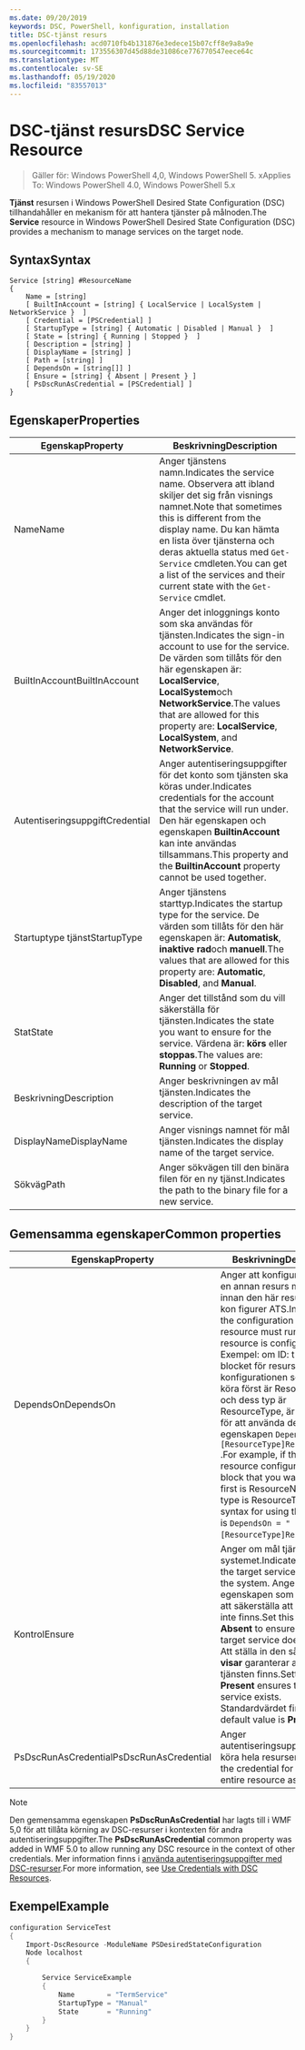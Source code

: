 ```yaml
---
ms.date: 09/20/2019
keywords: DSC, PowerShell, konfiguration, installation
title: DSC-tjänst resurs
ms.openlocfilehash: acd0710fb4b131876e3edece15b07cff8e9a8a9e
ms.sourcegitcommit: 173556307d45d88de31086ce776770547eece64c
ms.translationtype: MT
ms.contentlocale: sv-SE
ms.lasthandoff: 05/19/2020
ms.locfileid: "83557013"
---
```

# <a name="dsc-service-resource"></a><span data-ttu-id="da8e8-103">DSC-tjänst resurs</span><span class="sxs-lookup"><span data-stu-id="da8e8-103">DSC Service Resource</span></span>

> <span data-ttu-id="da8e8-104">Gäller för: Windows PowerShell 4,0, Windows PowerShell 5. x</span><span class="sxs-lookup"><span data-stu-id="da8e8-104">Applies To: Windows PowerShell 4.0, Windows PowerShell 5.x</span></span>

<span data-ttu-id="da8e8-105">**Tjänst** resursen i Windows PowerShell Desired State Configuration (DSC) tillhandahåller en mekanism för att hantera tjänster på målnoden.</span><span class="sxs-lookup"><span data-stu-id="da8e8-105">The **Service** resource in Windows PowerShell Desired State Configuration (DSC) provides a mechanism to manage services on the target node.</span></span>

## <a name="syntax"></a><span data-ttu-id="da8e8-106">Syntax</span><span class="sxs-lookup"><span data-stu-id="da8e8-106">Syntax</span></span>

```Syntax
Service [string] #ResourceName
{
    Name = [string]
    [ BuiltInAccount = [string] { LocalService | LocalSystem | NetworkService }  ]
    [ Credential = [PSCredential] ]
    [ StartupType = [string] { Automatic | Disabled | Manual }  ]
    [ State = [string] { Running | Stopped }  ]
    [ Description = [string] ]
    [ DisplayName = [string] ]
    [ Path = [string] ]
    [ DependsOn = [string[]] ]
    [ Ensure = [string] { Absent | Present } ]
    [ PsDscRunAsCredential = [PSCredential] ]
}
```

## <a name="properties"></a><span data-ttu-id="da8e8-107">Egenskaper</span><span class="sxs-lookup"><span data-stu-id="da8e8-107">Properties</span></span>

|<span data-ttu-id="da8e8-108">Egenskap</span><span class="sxs-lookup"><span data-stu-id="da8e8-108">Property</span></span> |<span data-ttu-id="da8e8-109">Beskrivning</span><span class="sxs-lookup"><span data-stu-id="da8e8-109">Description</span></span> |
|---|---|
|<span data-ttu-id="da8e8-110">Name</span><span class="sxs-lookup"><span data-stu-id="da8e8-110">Name</span></span> |<span data-ttu-id="da8e8-111">Anger tjänstens namn.</span><span class="sxs-lookup"><span data-stu-id="da8e8-111">Indicates the service name.</span></span> <span data-ttu-id="da8e8-112">Observera att ibland skiljer det sig från visnings namnet.</span><span class="sxs-lookup"><span data-stu-id="da8e8-112">Note that sometimes this is different from the display name.</span></span> <span data-ttu-id="da8e8-113">Du kan hämta en lista över tjänsterna och deras aktuella status med `Get-Service` cmdleten.</span><span class="sxs-lookup"><span data-stu-id="da8e8-113">You can get a list of the services and their current state with the `Get-Service` cmdlet.</span></span> |
|<span data-ttu-id="da8e8-114">BuiltInAccount</span><span class="sxs-lookup"><span data-stu-id="da8e8-114">BuiltInAccount</span></span> |<span data-ttu-id="da8e8-115">Anger det inloggnings konto som ska användas för tjänsten.</span><span class="sxs-lookup"><span data-stu-id="da8e8-115">Indicates the sign-in account to use for the service.</span></span> <span data-ttu-id="da8e8-116">De värden som tillåts för den här egenskapen är: **LocalService**, **LocalSystem**och **NetworkService**.</span><span class="sxs-lookup"><span data-stu-id="da8e8-116">The values that are allowed for this property are: **LocalService**, **LocalSystem**, and **NetworkService**.</span></span> |
|<span data-ttu-id="da8e8-117">Autentiseringsuppgift</span><span class="sxs-lookup"><span data-stu-id="da8e8-117">Credential</span></span> |<span data-ttu-id="da8e8-118">Anger autentiseringsuppgifter för det konto som tjänsten ska köras under.</span><span class="sxs-lookup"><span data-stu-id="da8e8-118">Indicates credentials for the account that the service will run under.</span></span> <span data-ttu-id="da8e8-119">Den här egenskapen och egenskapen **BuiltinAccount** kan inte användas tillsammans.</span><span class="sxs-lookup"><span data-stu-id="da8e8-119">This property and the **BuiltinAccount** property cannot be used together.</span></span> |
|<span data-ttu-id="da8e8-120">Startuptype tjänst</span><span class="sxs-lookup"><span data-stu-id="da8e8-120">StartupType</span></span> |<span data-ttu-id="da8e8-121">Anger tjänstens starttyp.</span><span class="sxs-lookup"><span data-stu-id="da8e8-121">Indicates the startup type for the service.</span></span> <span data-ttu-id="da8e8-122">De värden som tillåts för den här egenskapen är: **Automatisk**, **inaktive rad**och **manuell**.</span><span class="sxs-lookup"><span data-stu-id="da8e8-122">The values that are allowed for this property are: **Automatic**, **Disabled**, and **Manual**.</span></span> |
|<span data-ttu-id="da8e8-123">Stat</span><span class="sxs-lookup"><span data-stu-id="da8e8-123">State</span></span> |<span data-ttu-id="da8e8-124">Anger det tillstånd som du vill säkerställa för tjänsten.</span><span class="sxs-lookup"><span data-stu-id="da8e8-124">Indicates the state you want to ensure for the service.</span></span> <span data-ttu-id="da8e8-125">Värdena är: **körs** eller **stoppas**.</span><span class="sxs-lookup"><span data-stu-id="da8e8-125">The values are: **Running** or **Stopped**.</span></span> |
|<span data-ttu-id="da8e8-126">Beskrivning</span><span class="sxs-lookup"><span data-stu-id="da8e8-126">Description</span></span> |<span data-ttu-id="da8e8-127">Anger beskrivningen av mål tjänsten.</span><span class="sxs-lookup"><span data-stu-id="da8e8-127">Indicates the description of the target service.</span></span> |
|<span data-ttu-id="da8e8-128">DisplayName</span><span class="sxs-lookup"><span data-stu-id="da8e8-128">DisplayName</span></span> |<span data-ttu-id="da8e8-129">Anger visnings namnet för mål tjänsten.</span><span class="sxs-lookup"><span data-stu-id="da8e8-129">Indicates the display name of the target service.</span></span> |
|<span data-ttu-id="da8e8-130">Sökväg</span><span class="sxs-lookup"><span data-stu-id="da8e8-130">Path</span></span> |<span data-ttu-id="da8e8-131">Anger sökvägen till den binära filen för en ny tjänst.</span><span class="sxs-lookup"><span data-stu-id="da8e8-131">Indicates the path to the binary file for a new service.</span></span> |

## <a name="common-properties"></a><span data-ttu-id="da8e8-132">Gemensamma egenskaper</span><span class="sxs-lookup"><span data-stu-id="da8e8-132">Common properties</span></span>

|<span data-ttu-id="da8e8-133">Egenskap</span><span class="sxs-lookup"><span data-stu-id="da8e8-133">Property</span></span> |<span data-ttu-id="da8e8-134">Beskrivning</span><span class="sxs-lookup"><span data-stu-id="da8e8-134">Description</span></span> |
|---|---|
|<span data-ttu-id="da8e8-135">DependsOn</span><span class="sxs-lookup"><span data-stu-id="da8e8-135">DependsOn</span></span> |<span data-ttu-id="da8e8-136">Anger att konfigurationen av en annan resurs måste köras innan den här resursen har kon figurer ATS.</span><span class="sxs-lookup"><span data-stu-id="da8e8-136">Indicates that the configuration of another resource must run before this resource is configured.</span></span> <span data-ttu-id="da8e8-137">Exempel: om ID: t för skript blocket för resurs konfigurationen som du vill köra först är ResourceName och dess typ är ResourceType, är syntaxen för att använda den här egenskapen `DependsOn = "[ResourceType]ResourceName"` .</span><span class="sxs-lookup"><span data-stu-id="da8e8-137">For example, if the ID of the resource configuration script block that you want to run first is ResourceName and its type is ResourceType, the syntax for using this property is `DependsOn = "[ResourceType]ResourceName"`.</span></span> |
|<span data-ttu-id="da8e8-138">Kontrol</span><span class="sxs-lookup"><span data-stu-id="da8e8-138">Ensure</span></span> |<span data-ttu-id="da8e8-139">Anger om mål tjänsten finns i systemet.</span><span class="sxs-lookup"><span data-stu-id="da8e8-139">Indicates whether the target service exists on the system.</span></span> <span data-ttu-id="da8e8-140">Ange den här egenskapen som **saknas** för att säkerställa att mål tjänsten inte finns.</span><span class="sxs-lookup"><span data-stu-id="da8e8-140">Set this property to **Absent** to ensure that the target service does not exist.</span></span> <span data-ttu-id="da8e8-141">Att ställa in den så att den **visar** garanterar att mål tjänsten finns.</span><span class="sxs-lookup"><span data-stu-id="da8e8-141">Setting it to **Present** ensures that target service exists.</span></span> <span data-ttu-id="da8e8-142">Standardvärdet finns **.**</span><span class="sxs-lookup"><span data-stu-id="da8e8-142">The default value is **Present**.</span></span> |
|<span data-ttu-id="da8e8-143">PsDscRunAsCredential</span><span class="sxs-lookup"><span data-stu-id="da8e8-143">PsDscRunAsCredential</span></span> |<span data-ttu-id="da8e8-144">Anger autentiseringsuppgifter för att köra hela resursen som.</span><span class="sxs-lookup"><span data-stu-id="da8e8-144">Sets the credential for running the entire resource as.</span></span> |

> [!NOTE]
> <span data-ttu-id="da8e8-145">Den gemensamma egenskapen **PsDscRunAsCredential** har lagts till i WMF 5,0 för att tillåta körning av DSC-resurser i kontexten för andra autentiseringsuppgifter.</span><span class="sxs-lookup"><span data-stu-id="da8e8-145">The **PsDscRunAsCredential** common property was added in WMF 5.0 to allow running any DSC resource in the context of other credentials.</span></span> <span data-ttu-id="da8e8-146">Mer information finns i [använda autentiseringsuppgifter med DSC-resurser](../../../configurations/runasuser.md).</span><span class="sxs-lookup"><span data-stu-id="da8e8-146">For more information, see [Use Credentials with DSC Resources](../../../configurations/runasuser.md).</span></span>

## <a name="example"></a><span data-ttu-id="da8e8-147">Exempel</span><span class="sxs-lookup"><span data-stu-id="da8e8-147">Example</span></span>

```powershell
configuration ServiceTest
{
    Import-DscResource -ModuleName PSDesiredStateConfiguration
    Node localhost
    {

        Service ServiceExample
        {
            Name        = "TermService"
            StartupType = "Manual"
            State       = "Running"
        }
    }
}
```
